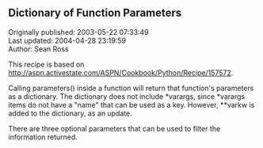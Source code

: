 ## Dictionary of Function Parameters  
Originally published: 2003-05-22 07:33:49  
Last updated: 2004-04-28 23:19:59  
Author: Sean Ross  
  
This recipe is based on
http://aspn.activestate.com/ASPN/Cookbook/Python/Recipe/157572.

Calling parameters() inside a function will return that function's
parameters as a dictionary. The dictionary does not include *varargs,
since *varargs items do not have a "name" that can be used as a key.
However, **varkw is added to the dictionary, as an update.

There are three optional parameters that can be used to filter the
information returned.